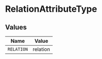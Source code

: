 # RelationAttributeType


## Values

| Name       | Value      |
| ---------- | ---------- |
| `RELATION` | relation   |